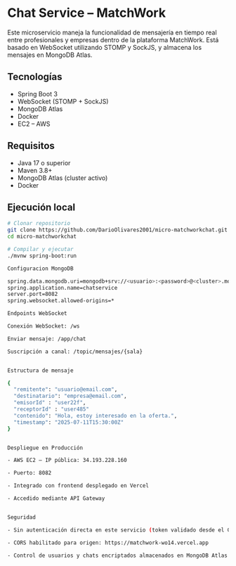 # Chat Service – MatchWork

Este microservicio maneja la funcionalidad de mensajería en tiempo real entre profesionales y empresas dentro de la plataforma MatchWork. Está basado en WebSocket utilizando STOMP y SockJS, y almacena los mensajes en MongoDB Atlas.

## Tecnologías
- Spring Boot 3
- WebSocket (STOMP + SockJS)
- MongoDB Atlas
- Docker
- EC2 – AWS

## Requisitos
- Java 17 o superior
- Maven 3.8+
- MongoDB Atlas (cluster activo)
- Docker

## Ejecución local

```bash
# Clonar repositorio
git clone https://github.com/DarioOlivares2001/micro-matchworkchat.git
cd micro-matchworkchat

# Compilar y ejecutar
./mvnw spring-boot:run

Configuracion MongoDB

spring.data.mongodb.uri=mongodb+srv://<usuario>:<password>@<cluster>.mongodb.net/chatdb
spring.application.name=chatservice
server.port=8082
spring.websocket.allowed-origins=*

Endpoints WebSocket

Conexión WebSocket: /ws

Enviar mensaje: /app/chat

Suscripción a canal: /topic/mensajes/{sala}


Estructura de mensaje

{
  "remitente": "usuario@email.com",
  "destinatario": "empresa@email.com",
  "emisorId" : "user22f",
  "receptorId" : "user485"
  "contenido": "Hola, estoy interesado en la oferta.",
  "timestamp": "2025-07-11T15:30:00Z"
}


Despliegue en Producción

- AWS EC2 – IP pública: 34.193.228.160

- Puerto: 8082

- Integrado con frontend desplegado en Vercel

- Accedido mediante API Gateway


Seguridad

- Sin autenticación directa en este servicio (token validado desde el Gateway)

- CORS habilitado para origen: https://matchwork-wo14.vercel.app

- Control de usuarios y chats encriptados almacenados en MongoDB Atlas
